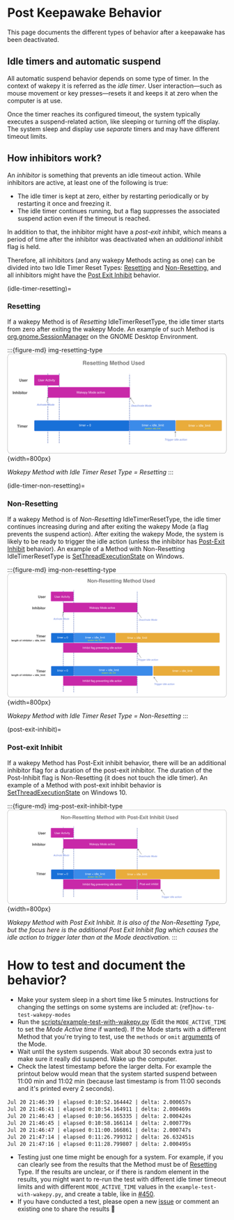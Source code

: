 # Post Keepawake Behavior

This page documents the different types of behavior after a keepawake has been deactivated.

## Idle timers and automatic suspend
All automatic suspend behavior depends on some type of timer. In the context of wakepy it is referred as the *idle timer*. User interaction—such as mouse movement or key presses—resets it and keeps it at zero when the computer is at use.

Once the timer reaches its configured timeout, the system typically executes a suspend-related action, like sleeping or turning off the display. The system sleep and display use *separate* timers and may have different timeout limits.

## How inhibitors work?

An *inhibitor* is something that prevents an idle timeout action. While inhibitors are active, at least one of the following is true:

- The idle timer is kept at zero, either by restarting periodically or by restarting it once and freezing it.
- The idle timer continues running, but a flag suppresses the associated suspend action even if the timeout is reached.

In addition to that, the inhibitor might have a *post-exit inhibit*, which means a period of time after the inhibitor was deactivated when an *additional* inhibit flag is held.

Therefore, all inhibitors (and any wakepy Methods acting as one) can be divided into two Idle Timer Reset Types: [Resetting](#idle-timer-resetting) and [Non-Resetting](idle-timer-non-resetting), and all inhibitors might have the [Post Exit Inhibit](#post-exit-inhibit) behavior.

(idle-timer-resetting)=
### Resetting

If a wakepy Method is of *Resetting* IdleTimerResetType, the idle timer starts from zero after exiting the wakepy Mode. An example of such Method is [org.gnome.SessionManager](#org-gnome-sessionmanager) on the GNOME Desktop Environment.

:::{figure-md} img-resetting-type
![Resetting Type](./img/idle-timer-resetting.svg){width=800px}

*Wakepy Method with Idle Timer Reset Type = Resetting*
:::

(idle-timer-non-resetting)=
### Non-Resetting
If a wakepy Method is of *Non-Resetting* IdleTimerResetType, the idle timer continues increasing during and after exiting the wakepy Mode (a flag prevents the suspend action). After exiting the wakepy Mode, the system is likely to be ready to trigger the idle action (unless the inhibitor has [Post-Exit Inhibit](#post-exit-inhibit) behavior). An example of a Method with Non-Resetting IdleTimerResetType is [SetThreadExecutionState](#windows-stes) on Windows.

:::{figure-md} img-non-resetting-type
![Non-Resetting Type](./img/idle-timer-non-resetting.svg){width=800px}

*Wakepy Method with Idle Timer Reset Type = Non-Resetting*
:::

(post-exit-inhibit)=
### Post-exit Inhibit
If a wakepy Method has Post-Exit inhibit behavior, there will be an additional inhibitor flag for a duration of the post-exit inhibitor. The duration of the Post-Inhibit flag is Non-Resetting (it does not touch the idle timer). An example of a Method with post-exit inhibit behavior is [SetThreadExecutionState](#windows-stes) on Windows 10.

:::{figure-md} img-post-exit-inhibit-type
![Post-exit Inhibit](./img/idle-timer-post-exit-inhibit.svg){width=800px}

*Wakepy Method with Post Exit Inhibit. It is also of the Non-Resetting Type, but the focus here is the additional Post Exit Inhibit flag which causes the idle action to trigger later than at the Mode deactivation.*
:::

# How to test and document the behavior?

- Make your system sleep in a short time like 5 minutes. Instructions for changing the settings on some systems are included at: {ref}`how-to-test-wakepy-modes`
- Run the [scripts/example-test-with-wakepy.py](https://github.com/fohrloop/wakepy/blob/main/scripts/example-test-with-wakepy.py) (Edit the `MODE_ACTIVE_TIME` to set the *Mode Active time* if wanted). If the Mode starts with a different Method that you're trying to test, use the `methods` or `omit` [arguments](#api-reference) of the Mode.
- Wait until the system suspends. Wait about 30 seconds extra just to make sure it really did suspend. Wake up the computer.
- Check the latest timestamp before the larger delta. For example the printout below would mean that the system started suspend between 11:00 min and 11:02 min (because last timestamp is from 11:00 seconds and it's printed every 2 seconds).

```
Jul 20 21:46:39 | elapsed 0:10:52.164442 | delta: 2.000657s
Jul 20 21:46:41 | elapsed 0:10:54.164911 | delta: 2.000469s
Jul 20 21:46:43 | elapsed 0:10:56.165335 | delta: 2.000424s
Jul 20 21:46:45 | elapsed 0:10:58.166114 | delta: 2.000779s
Jul 20 21:46:47 | elapsed 0:11:00.166861 | delta: 2.000747s
Jul 20 21:47:14 | elapsed 0:11:26.799312 | delta: 26.632451s
Jul 20 21:47:16 | elapsed 0:11:28.799807 | delta: 2.000495s
```

- Testing just one time might be enough for a system. For example, if you can clearly see from the results that the Method must be of [Resetting](#idle-timer-resetting) Type. If the results are unclear, or if there is random element in the results, you might want to re-run the test with different idle timer timeout limits and with different `MODE_ACTIVE_TIME` values in the `example-test-with-wakepy.py`, and create a table, like in [#450](https://github.com/fohrloop/wakepy/issues/450#issuecomment-3074518760).
- If you have conducted a test, please open a new [issue](https://github.com/fohrloop/wakepy/issues) or comment an existing one to share the results 🙏